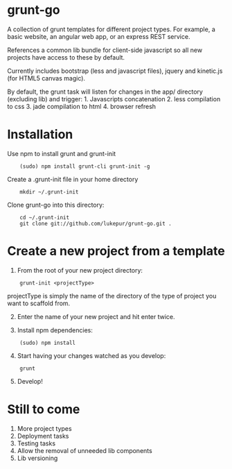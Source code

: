 grunt-go
========

A collection of grunt templates for different project types. For example, a basic website, an angular web app, or an express REST service.

References a common lib bundle for client-side javascript so all new projects have access to these by default.

Currently includes bootstrap (less and javascript files), jquery and kinetic.js (for HTML5 canvas magic).

By default, the grunt task will listen for changes in the app/ directory (excluding lib) and trigger:
	1. Javascripts concatenation
	2. less compilation to css
	3. jade compilation to html
	4. browser refresh

Installation
============

Use npm to install grunt and grunt-init

```shell
	(sudo) npm install grunt-cli grunt-init -g
```

Create a .grunt-init file in your home directory

```shell
	mkdir ~/.grunt-init
```

Clone grunt-go into this directory:
```shell
	cd ~/.grunt-init
	git clone git://github.com/lukepur/grunt-go.git .
```

Create a new project from a template
====================================

1. From the root of your new project directory:

```shell
	grunt-init <projectType>
```

projectType is simply the name of the directory of the type of project you want to scaffold from.

2. Enter the name of your new project and hit enter twice.

3. Install npm dependencies:
```shell
	(sudo) npm install
```

4. Start having your changes watched as you develop:
```shell
	grunt
```

5. Develop!

Still to come
=============
1. More project types
2. Deployment tasks
3. Testing tasks
4. Allow the removal of unneeded lib components
5. Lib versioning